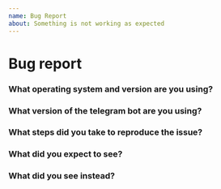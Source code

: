 ```yaml
---
name: Bug Report
about: Something is not working as expected
---
```


<!-- Thank you for contributing to our telegram bot! -->

# Bug report

<!--
Please follow this template.
Before submitting an issue search for duplicates.
-->

### What operating system and version are you using?

<!--
You can run the command bellow. Paste result within a code block.
-->

### What version of the telegram bot are you using?

<!--
You can run the line bellow. Paste the result within a code block.
-->

### What steps did you take to reproduce the issue?

### What did you expect to see?

### What did you see instead?


